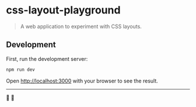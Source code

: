 # css-layout-playground

> A web application to experiment with CSS layouts.

## Development

First, run the development server:

```bash
npm run dev
```

Open [http://localhost:3000](http://localhost:3000) with your browser to see the result.

---

:rainbow: :unicorn:
